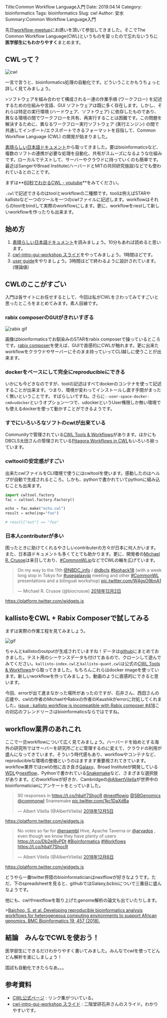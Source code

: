 Title:Common Workflow Language入門
Date: 2019.04.14
Category: bioinformatics
Tags: bioinformatics
Slug: cwl
Author: 安水
Summary:Common Workflow Language入門

先日[workflow-meetup](https://github.com/manabuishii/workflow-meetup/wiki/20181126)にお誘いを頂いて参加してきました。そこでThe Common Workflow Language(CWL)というものを習ったので忘れないうちに**医学部生にもわかりやすく**まとめます。

## CWLって？

![cwl](https://github.com/common-workflow-language/cwl-website/blob/master/site/CWL-Logo-Header.png?raw=true)

一言で言うと、bioinformatics処理の自動化です。どういうことかもうちょっと詳しく見てみましょう。

&gt;ソフトウェアを組み合わせて構成される一連の作業手順 (ワークフロー) を記述するための仕組みや言語、GUI ソフトウェアは既に多く存在します。しかし、それらは特定の実行環境 (ハードウェア、ソフトウェア) に依存したものであり、異なる環境の間でワークフローを共有、再実行することは困難です。この問題を解決するために、異なるワークフロー実行ソフトウェア (実行エンジン) の間で共通してインポート/エクスポートできるフォーマットを目指して、Common Workflow Language (CWL) の開発が始まりました。

[素晴らしい日本語ドキュメント](https://github.com/pitagora-galaxy/cwl/wiki/CWL-Start-Guide-JP)から取ってきました。要はbioinformaticsなど、複数のソフトの連携が必要な処理を自動化、共有がスムーズになるような仕組みです。ローカルでテストして、サーバーやクラウドに持っていくのも簡単です。最近はSangerやBroad Institute(ハーバードとMITの共同研究施設)などでも使われているとのことです。

まずは**[60秒でわかるCWL - youtube](https://www.youtube.com/embed/86eY8xs-Vo8?cc_load_policy=1&amp;cc_lang_pref=ja&amp;autoplay=1)**をみてください。

`.cwl`で記述できるのはtoolとworkflowの二種類です。toolは例えばSTARやkallistoなど一つのツールを一つのcwlファイルに記述します。workflowはそれらのtoolをbindして実際のworkflowにします。更に、workflowをnestして新しいworkflowを作ったりも出来ます。

## 始め方

1. [素晴らしい日本語ドキュメント](https://github.com/pitagora-galaxy/cwl/wiki/CWL-Start-Guide-JP)を読みましょう。10分もあれば読めると思います。
2. [cwl-intro-gui-workshop スライド](https://docs.google.com/presentation/d/13K6BKQoimiaOIFSnComw8in3HlCxEm820OASP8_jnDI/edit?usp=sharing)をやってみましょう。1時間ほどです。
3. [user guide](http://www.commonwl.org/user_guide/)をやりましょう。3時間ほどで終わるように設計されています。(理論値)

## CWLのここがすごい

入門は各サイトにお任せするとして、今回は私がCWLをさわってみてすごいと思ったところをまとめてみます。素人目線です。

### rabix composerのGUIがきれいすぎる

![rabix gif](https://github.com/rabix/composer/raw/master/doc/images/workflows.gif)

画像はbioinformaticsでお馴染みのSTARをrabix composerで操っているところです。[rabix composer](http://rabix.io/)を使えば、GUIで直感的にCWLが触れます。更に出来たworkflowをクラウドやサーバーにそのまま持っていってCLI越しに使うことが出来ます。

### dockerをベースにして完全にreproducibleにできる

いかにも今どきなのですが、toolの記述はすべてdockerのコンテナを使って記述することが出来ます。つまり、環境が変わってインストールし直す手間がまったく無いということです。すばらしいですね。さらに`--user-space-docker-cmd=udocker`というオプション一つで、udockerというUser権限しか無い環境でも使えるdockerを使って動かすことができるようです。

### すでにいろいろなソフトのcwlが出来ている

Communityで管理されている[CWL Tools &amp; Workflows](https://github.com/common-workflow-language/workflows)があります。ほかにもDBCLS太田さんの管理されている[Pitagora Workflows in CWL](https://github.com/pitagora-galaxy/cwl)もいろいろ揃っています。

### cwltoolの安定感がすごい

出来たcwlファイルをCLI環境で使うにはcwltoolを使います。感動したのはヘルプが自動で生成されるところ。しかも、pythonで書かれていてpythonに組み込むことも出来ます。

```python
import cwltool.factory
fac = cwltool.factory.Factory()

echo = fac.make("echo.cwl")
result = echo(inp="foo")

# result["out"] == "foo"
```

### 日本人contributerが多い

困ったときに助けてくれるやさしいcontributerの方々が日本に何人かいます。また、日本語ドキュメントも多くてとても助かります。更に、開発者の[Michael R. Crusoe](https://twitter.com/biocrusoe)は来日しており、[#CommonWLjp](https://twitter.com/hashtag/CommonWLjp?src=hash)などでCWLの輪を広げています。

<blockquote class="twitter-tweet" data-lang="ja"><p lang="en" dir="ltr">On my way to the 11th <a href="https://twitter.com/NBDC_info?ref_src=twsrc%5Etfw">@NBDC_info</a> / <a href="https://twitter.com/dbcls?ref_src=twsrc%5Etfw">@dbcls</a> <a href="https://twitter.com/hashtag/biohack18?src=hash&amp;ref_src=twsrc%5Etfw">#biohack18</a> (with a week long stop in Tokyo for <a href="https://twitter.com/hashtag/usegalaxyjp?src=hash&amp;ref_src=twsrc%5Etfw">#usegalaxyjp</a> meeting and other <a href="https://twitter.com/hashtag/CommonWL?src=hash&amp;ref_src=twsrc%5Etfw">#CommonWL</a> presentations and a bilingual workshop) <a href="https://t.co/W4gsO9bnA1">pic.twitter.com/W4gsO9bnA1</a></p>&mdash; Michael R. Crusoe (@biocrusoe) <a href="https://twitter.com/biocrusoe/status/1069104245100748801?ref_src=twsrc%5Etfw">2018年12月2日</a></blockquote>
<a href="https://platform.twitter.com/widgets.js">https://platform.twitter.com/widgets.js</a>


## kallistoをCWL + Rabix Composerで試してみる

まずは実際の作業工程を見てみましょう。

![gif](https://github.com/yyoshiaki/cwl_user_guide/blob/master/kallisto/kallisto.gif?raw=true)

ちゃんとkallistoのoutputが生成されていますね！データは[github](https://github.com/yyoshiaki/cwl_user_guide/tree/master/kallisto)にまとめておきました。テスト用のシーケンスデータも付けてあるので、クローンして遊んでみてください。`kallisto-index.cwl`と`kallisto-quant.cwl`は公式の[CWL Tools &amp; Workflows](https://github.com/common-workflow-language/workflows)から取ってきました。もちろんこれらはdocker imageを使っています。新しいworkflowを作ってみましょう。動画のように直感的にできると思います。

今回、errorが出て進まなかった場所があったのですが、石井さん、西田さんの応援や、cwlの作者のMichaelやRabixの作者のKaushikがerrorに対処してくれました。[issue : kallisto workflow is incompatible with Rabix composer #418](https://github.com/rabix/composer/issues/418#issuecomment-444257454)この対応のフレンドリーさはbioinformaticsならではですね。

## workflow業界のあれこれ

ここで一旦workflowについて広く見てみましょう。ハーバードを始めとする海外の研究所ではサーバーを研究所ごとに管理するのに変えて、クラウドの利用が盛んになってきています。そういう時代感もあり、workflowやコンテナなど、reproducibleな環境の整備というのはますます重要視されてきています。workflow業界ではcwlの他に古き良き[Galaxy](http://wiki.pitagora-galaxy.org/wiki/index.php/Workflows)、Broad Instituteが開発している[WDL](https://software.broadinstitute.org/wdl/)や[nextflow](https://www.nextflow.io/)、Pythonで書かれている[Snakemake](https://snakemake.readthedocs.io/en/stable/)など、さまざまな選択肢があります。どのworkflowが好きか、Cambridgeの[@AlbertVilella](https://twitter.com/@AlbertVilella)が世界中のbioinformaticianにアンケートをとっていました。

<blockquote class="twitter-tweet" data-lang="ja"><p lang="en" dir="ltr">90 responses in <a href="https://t.co/hbaY7ShocR">https://t.co/hbaY7ShocR</a> <a href="https://twitter.com/nextflowio?ref_src=twsrc%5Etfw">@nextflowio</a> <a href="https://twitter.com/SBGenomics?ref_src=twsrc%5Etfw">@SBGenomics</a> <a href="https://twitter.com/commonwl?ref_src=twsrc%5Etfw">@commonwl</a> Snamemake <a href="https://t.co/1kc1DaXdBa">pic.twitter.com/1kc1DaXdBa</a></p>&mdash; Albert Vilella (@AlbertVilella) <a href="https://twitter.com/AlbertVilella/status/1070219898306084865?ref_src=twsrc%5Etfw">2018年12月5日</a></blockquote>
<a href="https://platform.twitter.com/widgets.js">https://platform.twitter.com/widgets.js</a>


<blockquote class="twitter-tweet" data-lang="ja"><p lang="en" dir="ltr">No votes so far for <a href="https://twitter.com/ensembl?ref_src=twsrc%5Etfw">@ensembl</a> Hive, Apache Taverna or <a href="https://twitter.com/arvados?ref_src=twsrc%5Etfw">@arvados</a> , even though we know they have plenty of users <a href="https://t.co/Db2el8vPDt">https://t.co/Db2el8vPDt</a> <a href="https://twitter.com/hashtag/Bioinformatics?src=hash&amp;ref_src=twsrc%5Etfw">#Bioinformatics</a> <a href="https://twitter.com/hashtag/Workflows?src=hash&amp;ref_src=twsrc%5Etfw">#Workflows</a> <a href="https://t.co/hbaY7ShocR">https://t.co/hbaY7ShocR</a></p>&mdash; Albert Vilella (@AlbertVilella) <a href="https://twitter.com/AlbertVilella/status/1070579264192462849?ref_src=twsrc%5Etfw">2018年12月6日</a></blockquote>
<a href="https://platform.twitter.com/widgets.js">https://platform.twitter.com/widgets.js</a>

どうやら一番twitter界隈のbioinformaticianはnextflowが好きなようです。ただ、下のspreadsheetを見ると、githubではGalaxy,bcbioについで三番目に盛んなようです。

他にも、cwlやnextflowを取り上げたgenome解析の論文も出ていたりします。

&gt;[Baichoo, S. et al. Developing reproducible bioinformatics analysis workflows for heterogeneous computing environments to support African genomics. BMC Bioinformatics 19, 457 (2018).](https://bmcbioinformatics.biomedcentral.com/articles/10.1186/s12859-018-2446-1)

## 結論　みんなでCWLを使おう！

医学部生にできるだけわかりやすく書いてみました。みんなでcwlを使ってどんどん解析を楽にしましょう！

国試も自動化できたらなあ。。。

## 参考資料

- [CWL公式ページ](https://www.commonwl.org/) : リンク集がついている。
- [cwl-intro-gui-workshop スライド](https://docs.google.com/presentation/d/13K6BKQoimiaOIFSnComw8in3HlCxEm820OASP8_jnDI/edit?usp=sharing) : 二階堂研石井さんのスライド。わかりやすいです。
